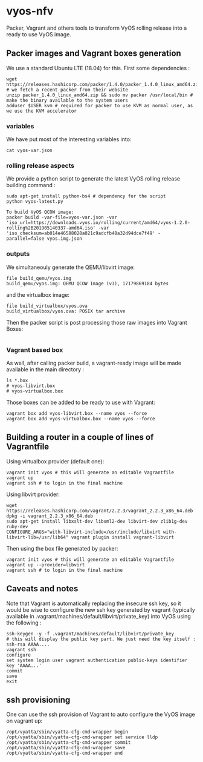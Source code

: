# vyos-nfv

Packer, Vagrant and others tools to transform VyOS rolling release into a ready to use VyOS image.

## Packer images and Vagrant boxes generation

We use a standard Ubuntu LTE (18.04) for this. First some dependencies :
```
wget https://releases.hashicorp.com/packer/1.4.0/packer_1.4.0_linux_amd64.zip # we fetch a recent packer from their website 
unzip packer_1.4.0_linux_amd64.zip && sudo mv packer /usr/local/bin # make the binary available to the system users
adduser $USER kvm # required for packer to use KVM as normal user, as we use the KVM accelerator
```

### variables

We have put most of the interesting variables into:
```
cat vyos-var.json
```

### rolling release aspects

We provide a python script to generate the latest VyOS rolling release building command : 
```
sudo apt-get install python-bs4 # dependency for the script
python vyos-latest.py
```

```
To build VyOS QCOW image:
packer build -var-file=vyos-var.json -var 'iso_url=https://downloads.vyos.io/rolling/current/amd64/vyos-1.2.0-rolling%2B201905140337-amd64.iso' -var 'iso_checksum=ab014e46588028a021c9adcfb48a32d94dce7f49' -parallel=false vyos.img.json
```

### outputs

We simultaneouly generate the QEMU/libvirt image: 
```
file build_qemu/vyos.img 
build_qemu/vyos.img: QEMU QCOW Image (v3), 17179869184 bytes
```
and the virtualbox image:
```
file build_virtualbox/vyos.ova 
build_virtualbox/vyos.ova: POSIX tar archive
```

Then the packer script is post processing those raw images into Vagrant Boxes:
```
```


### Vagrant based box

As well, after calling packer build, a vagrant-ready image will be made available in the main directory :
```
ls *.box
# vyos-libvirt.box
# vyos-virtualbox.box
```

Those boxes can be added to be ready to use with Vagrant:
```
vagrant box add vyos-libvirt.box --name vyos --force
vagrant box add vyos-virtualbox.box --name vyos --force
```

## Building a router in a couple of lines of Vagrantfile

Using virtualbox provider (default one):
```
vagrant init vyos # this will generate an editable Vagrantfile
vagrant up 
vagrant ssh # to login in the final machine
```

Using libvirt provider:
```
wget https://releases.hashicorp.com/vagrant/2.2.3/vagrant_2.2.3_x86_64.deb
dpkg -i vagrant_2.2.3_x86_64.deb
sudo apt-get install libxslt-dev libxml2-dev libvirt-dev zlib1g-dev ruby-dev 
CONFIGURE_ARGS="with-libvirt-include=/usr/include/libvirt with-libvirt-lib=/usr/lib64" vagrant plugin install vagrant-libvirt
```

Then using the box file generated by packer:
```
vagrant init vyos # this will generate an editable Vagrantfile
vagrant up --provider=libvirt
vagrant ssh # to login in the final machine
```


## Caveats and notes
Note that Vagrant is automatically replacing the insecure ssh key, so it would be wise to configure the new ssh key generated by vagrant (typically available in .vagrant/machines/default/libvirt/private_key) into VyOS using the following :
```
ssh-keygen -y -f .vagrant/machines/default/libvirt/private_key
# this will display the public key part. We just need the key itself : ssh-rsa AAAA.... 
vagrant ssh 
configure
set system login user vagrant authentication public-keys identifier key 'AAAA...'
commit
save
exit
```

## ssh provisioning

One can use the ssh provision of Vagrant to auto configure the VyOS image on vagrant up:
```
/opt/vyatta/sbin/vyatta-cfg-cmd-wrapper begin
/opt/vyatta/sbin/vyatta-cfg-cmd-wrapper set service lldp
/opt/vyatta/sbin/vyatta-cfg-cmd-wrapper commit  
/opt/vyatta/sbin/vyatta-cfg-cmd-wrapper save  
/opt/vyatta/sbin/vyatta-cfg-cmd-wrapper end
```

